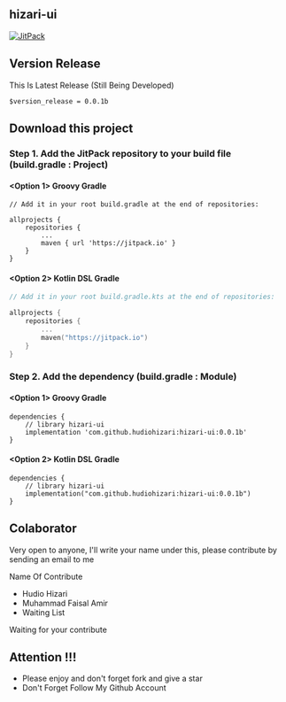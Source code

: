 ## hizari-ui
[![JitPack](https://jitpack.io/v/hudiohizari/hizari-ui.svg?style=flat-square)](https://jitpack.io/#hudiohizari/hizari-ui)

## Version Release
This Is Latest Release (Still Being Developed)

    $version_release = 0.0.1b

## Download this project

### Step 1. Add the JitPack repository to your build file (build.gradle : Project)

#### <Option 1> Groovy Gradle

    // Add it in your root build.gradle at the end of repositories:

    allprojects {
        repositories {
            ...
            maven { url 'https://jitpack.io' }
        }
    }

#### <Option 2> Kotlin DSL Gradle

```kotlin
// Add it in your root build.gradle.kts at the end of repositories:

allprojects {
    repositories {
        ...
        maven("https://jitpack.io")
    }
}
```


### Step 2. Add the dependency (build.gradle : Module)

#### <Option 1> Groovy Gradle

    dependencies {
        // library hizari-ui
        implementation 'com.github.hudiohizari:hizari-ui:0.0.1b'
    }

#### <Option 2> Kotlin DSL Gradle

    dependencies {
        // library hizari-ui
        implementation("com.github.hudiohizari:hizari-ui:0.0.1b")
    }

## Colaborator
Very open to anyone, I'll write your name under this, please contribute by sending an email to me

Name Of Contribute
- Hudio Hizari
- Muhammad Faisal Amir
- Waiting List

Waiting for your contribute

## Attention !!!
- Please enjoy and don't forget fork and give a star
- Don't Forget Follow My Github Account
